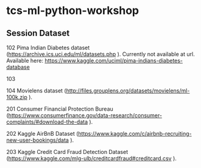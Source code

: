# tcs-ml-python-workshop

## Session           Dataset
102                 Pima Indian Diabetes dataset (https://archive.ics.uci.edu/ml/datasets.php ).  Currently not available at url. Available here: https://www.kaggle.com/uciml/pima-indians-diabetes-database

103                 <Not public dataset>
  
104                 Movielens dataset (http://files.grouplens.org/datasets/movielens/ml-100k.zip ). 

201                 Consumer Financial Protection Bureau (https://www.consumerfinance.gov/data-research/consumer-complaints/#download-the-data ).  

202                 Kaggle AirBnB Dataset (https://www.kaggle.com/c/airbnb-recruiting-new-user-bookings/data ). 

203                 Kaggle Credit Card Fraud Detection Dataset (https://www.kaggle.com/mlg-ulb/creditcardfraud#creditcard.csv ).
